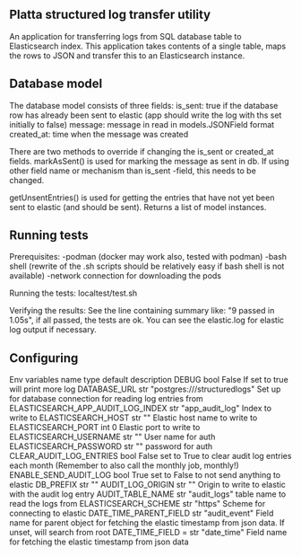 ## Platta structured log transfer utility

An application for transferring logs from SQL database table to
Elasticsearch index. This application takes contents of a single table,
maps the rows to JSON and transfer this to an Elasticsearch instance.



## Database model

The database model consists of three fields:
is_sent: true if the database row has already been sent to elastic (app should write the log with ths set initially to false)
message: message in read in models.JSONField format
created_at: time when the message was created

There are two methods to override if changing the is_sent or created_at fields.
markAsSent() is used for marking the message as sent in db. If using other field name or mechanism than is_sent -field, this needs to be changed.

getUnsentEntries() is used for getting the entries that have not yet been sent to elastic (and should be sent). Returns a list of model instances.

## Running tests

Prerequisites:
-podman (docker may work also, tested with podman)
-bash shell (rewrite of the .sh scripts should be relatively easy if bash shell is not available)
-network connection for downloading the pods

Running the tests:
localtest/test.sh

Verifying the results:
See the line containing summary like: "9 passed in 1.05s", if all passed, the tests are ok.
You can see the elastic.log for elastic log output if necessary.

## Configuring

Env variables
name type default description
DEBUG bool False If set to true will print more log
DATABASE_URL str "postgres:///structuredlogs" Set up for database connection for reading log entries from
ELASTICSEARCH_APP_AUDIT_LOG_INDEX str "app_audit_log" Index to write to
ELASTICSEARCH_HOST str "" Elastic host name to write to
ELASTICSEARCH_PORT int 0 Elastic port to write to
ELASTICSEARCH_USERNAME str "" User name for auth
ELASTICSEARCH_PASSWORD str "" password for auth
CLEAR_AUDIT_LOG_ENTRIES bool False set to True to clear audit log entries each month (Remember to also call the monthly job, monthly!)
ENABLE_SEND_AUDIT_LOG bool True set to False to not send anything to elastic
DB_PREFIX str "" 
AUDIT_LOG_ORIGIN str "" Origin to write to elastic with the audit log entry
AUDIT_TABLE_NAME str "audit_logs" table name to read the logs from
ELASTICSEARCH_SCHEME str "https" Scheme for connecting to elastic
DATE_TIME_PARENT_FIELD str "audit_event" Field name for parent object for fetching the elastic timestamp from json data. If unset, will search from root
DATE_TIME_FIELD = str "date_time" Field name for fetching the elastic timestamp from json data
